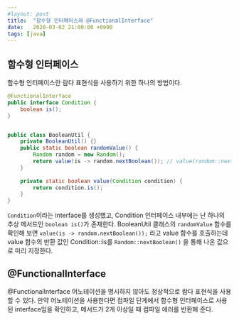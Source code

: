```yaml
---
#layout: post
title:  "함수형 인터페이스와 @FunctionalInterface"
date:   2020-03-02 21:00:00 +0900
tags: [java]
---
```


## 함수형 인터페이스

함수형 인터페이스란 람다 표현식을 사용하기 위한 하나의 방법이다.

```java
@FunctionalInterface
public interface Condition {
    boolean is();
}
```

```java

public class BooleanUtil {
    private BooleanUtil() {}
    public static boolean randomValue() {
        Random random = new Random();
        return value(is -> random.nextBoolean()); // value(random::nextBoolean)와 같이 람다 표현식 가능
    }
    
    private static boolean value(Condition condition) {
        return condition.is();
    }
}
```

`Condition`이라는 interface를 생성했고, Condition 인터페이스 내부에는 난 하나의 추상 메서드인 `boolean is()`가 존재한다.
BooleanUtil 클래스의 `randomValue` 함수를 확인해 보면 `value(is -> random.nextBoolean());` 라고 value 함수를 호출하는데 
value 함수의 반환 값인 Condition::is를 `Random::nextBoolean()` 을 통해 나온 값으로 미리 지정한다.

## @FunctionalInterface

@FunctionalInterface 어노테이션을 명시하지 않아도 정상적으로 람다 표현식을 사용할 수 있다. 
만약 어노테이션을 사용한다면 컴파일 단계에서 함수형 인터페이스로 사용된 interface임을 확인하고, 메서드가 2개 이상일 때 컴파일 에러를 반환해 준다.
